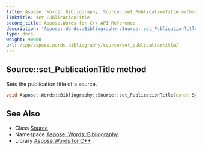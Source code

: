 ```yaml
---
title: Aspose::Words::Bibliography::Source::set_PublicationTitle method
linktitle: set_PublicationTitle
second_title: Aspose.Words for C++ API Reference
description: 'Aspose::Words::Bibliography::Source::set_PublicationTitle method. Sets the publication title of a source in C++.'
type: docs
weight: 90000
url: /cpp/aspose.words.bibliography/source/set_publicationtitle/
---
```

## Source::set_PublicationTitle method


Sets the publication title of a source.

```cpp
void Aspose::Words::Bibliography::Source::set_PublicationTitle(const System::String &value)
```

## See Also

* Class [Source](../)
* Namespace [Aspose::Words::Bibliography](../../)
* Library [Aspose.Words for C++](../../../)
